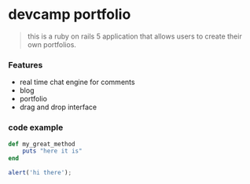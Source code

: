 # devcamp portfolio

> this is a ruby on rails 5 application that allows users to create their own portfolios.

### Features

- real time chat engine for comments
- blog
- portfolio
- drag and drop interface

### code example
``` ruby
def my_great_method
	puts "here it is"
end
```

```javascript
alert('hi there');
```
